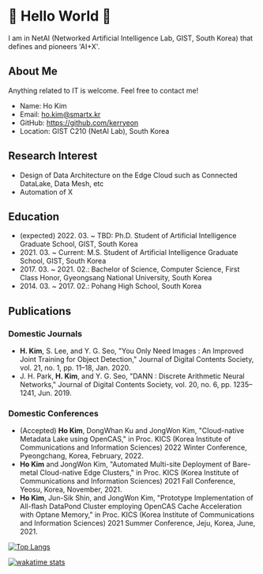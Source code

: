# 💖 Hello World 🤭

I am in NetAI (Networked Artificial Intelligence Lab, GIST, South Korea) that defines and pioneers 'AI+X'.

## About Me

Anything related to IT is welcome. Feel free to contact me!

- Name: Ho Kim
- Email: ho.kim@smartx.kr
- GitHub: https://github.com/kerryeon
- Location: GIST C210 (NetAI Lab), South Korea

## Research Interest

- Design of Data Architecture on the Edge Cloud such as Connected DataLake, Data Mesh, etc
- Automation of X

## Education

- (expected) 2022\. 03\. ~ TBD: Ph.D. Student of Artificial Intelligence Graduate School, GIST, South Korea
- 2021\. 03\. ~ Current: M.S. Student of Artificial Intelligence Graduate School, GIST, South Korea
- 2017\. 03\. ~ 2021\. 02\.: Bachelor of Science, Computer Science, First Class Honor, Gyeongsang National University, South Korea
- 2014\. 03\. ~ 2017\. 02\.: Pohang High School, South Korea

## Publications

### Domestic Journals

- **H. Kim**, S. Lee, and Y. G. Seo, "You Only Need Images : An Improved Joint Training for Object Detection," Journal of Digital Contents Society, vol. 21, no. 1, pp. 11–18, Jan. 2020.
- J. H. Park, **H. Kim**, and Y. G. Seo, "DANN : Discrete Arithmetic Neural Networks," Journal of Digital Contents Society, vol. 20, no. 6, pp. 1235–1241, Jun. 2019.

### Domestic Conferences

- (Accepted) **Ho Kim**, DongWhan Ku and JongWon Kim, "Cloud-native Metadata Lake using OpenCAS," in Proc. KICS (Korea Institute of Communications and Information Sciences) 2022 Winter Conference, Pyeongchang, Korea, February, 2022.
- **Ho Kim** and JongWon Kim, "Automated Multi-site Deployment of Bare-metal Cloud-native Edge Clusters," in Proc. KICS (Korea Institute of Communications and Information Sciences) 2021 Fall Conference, Yeosu, Korea, November, 2021.
- **Ho Kim**, Jun-Sik Shin, and JongWon Kim, "Prototype Implementation of All-flash DataPond Cluster employing OpenCAS Cache Acceleration with Optane Memory,"  in Proc. KICS (Korea Institute of Communications and Information Sciences) 2021 Summer Conference, Jeju, Korea, June, 2021.

[![Top Langs](https://github-readme-stats.vercel.app/api/top-langs/?username=kerryeon&layout=compact&theme=dracula)](https://github.com/kerryeon/)

[![wakatime stats](https://github-readme-stats.vercel.app/api/wakatime?username=kerryeon&theme=dracula)](https://github.com/kerryeon/)
